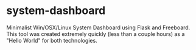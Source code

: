 # system-dashboard
Minimalist Win/OSX/Linux System Dashboard using Flask and Freeboard. This tool was created extremely quickly (less than a couple hours) as a "Hello World" for both technologies.
